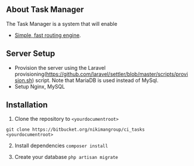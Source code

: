## About Task Manager

The Task Manager is a system that will enable

- [Simple, fast routing engine](https://laravel.com/docs/routing).

## <a name="setup"></a> Server Setup

 - Provision the server using the Laravel provisioning(https://github.com/laravel/settler/blob/master/scripts/provision.sh) script. Note that MariaDB is used instead of MySql.
 - Setup Nginx, MySQL

## <a name="installation"></a> Installation

1. Clone the repository to `<yourdocumentroot>`

  `git clone https://bitbucket.org/nikimangroup/ci_tasks <yourdocumentroot>`

2. Install dependencies 
    `composer install`

3. Create your database
  `php artisan migrate`




